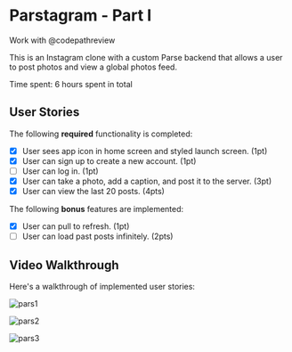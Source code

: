 # Parstagram - Part I

Work with @codepathreview

This is an Instagram clone with a custom Parse backend that allows a user to post photos and view a global photos feed.

Time spent: 6 hours spent in total

## User Stories

The following **required** functionality is completed:

- [X] User sees app icon in home screen and styled launch screen. (1pt)
- [X] User can sign up to create a new account. (1pt)
- [ ] User can log in. (1pt)
- [X] User can take a photo, add a caption, and post it to the server. (3pt)
- [X] User can view the last 20 posts. (4pts)

The following **bonus** features are implemented:

- [X] User can pull to refresh. (1pt)
- [ ] User can load past posts infinitely. (2pts)

## Video Walkthrough

Here's a walkthrough of implemented user stories:

![pars1](https://user-images.githubusercontent.com/91364746/140585897-56efbcdb-d903-4073-821b-c4d4f5062a60.gif)

![pars2](https://user-images.githubusercontent.com/91364746/140585901-d9f34dc2-4f6c-4d38-80a2-bdaf3fcbcc45.gif)

![pars3](https://user-images.githubusercontent.com/91364746/140585905-049e6d78-fa8b-4624-a33e-697f86ea4641.gif)

